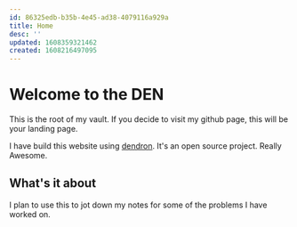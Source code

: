 ```yaml
---
id: 86325edb-b35b-4e45-ad38-4079116a929a
title: Home
desc: ''
updated: 1608359321462
created: 1608216497095
---
```

# Welcome to the DEN

This is the root of my vault. If you decide to visit my github page, this will be your landing page.

I have build this website using [dendron](https://www.dendron.so/). It's an open source project. Really Awesome.

## What's it about

I plan to use this to jot down my notes for some of the problems I have worked on. 